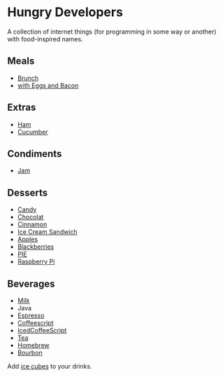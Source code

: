 Hungry Developers
=================

A collection of internet things (for programming in some way or another) with food-inspired names.

Meals
---

* [Brunch](http://brunch.io/)
 * [with Eggs and Bacon](https://github.com/nezoomie/brunch-eggs-and-bacon)

Extras
---

* [Ham](https://github.com/radiosilence/Ham)
* [Cucumber](http://cukes.info/)

Condiments
---

* [Jam](http://groundcomputing.co.uk/code/jam)

Desserts
---

* [Candy](http://candy-chat.github.com/candy/)
* [Chocolat](http://chocolatapp.com/)
* [Cinnamon](http://cinnamon.linuxmint.com/)
* [Ice Cream Sandwich](http://source.android.com/source/downloading.html)
* [Apples](http://www.apple.com/)
* [Blackberries](http://us.blackberry.com/)
* [PIE](http://css3pie.com/)
* [Raspberry Pi](http://www.raspberrypi.org/)

Beverages
---

* [Milk](http://pvande.net/Milk/)
* Java
* [Espresso](http://macrabbit.com/espresso/)
* [Coffeescript](http://coffeescript.org/)
* [IcedCoffeeScript](http://maxtaco.github.com/coffee-script/)
* [Tea](http://onecrayon.com/tea/)
* [Homebrew](http://mxcl.github.com/homebrew/)
* [Bourbon](http://thoughtbot.com/bourbon/)


Add [ice cubes](http://seejohnrun.github.com/ice_cube/) to your drinks.